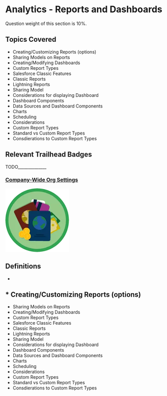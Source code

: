 # Analytics - Reports and Dashboards

Question weight of this section is 10%.

## Topics Covered

* Creating/Customizing Reports (options)
* Sharing Models on Reports
* Creating/Modifying Dashboards
* Custom Report Types
* Salesforce Classic Features
* Classic Reports
* Lightning Reports
* Sharing Model
* Considerations for displaying Dashboard
* Dashboard Components
* Data Sources and Dashboard Components
* Charts
* Scheduling
* Considerations
* Custom Report Types
* Standard vs Custom Report Types
* Consdierations to Custom Report Types

## Relevant Trailhead Badges

TODO______________
### [Company-Wide Org Settings](https://trailhead.salesforce.com/en/content/learn/modules/company_wide_org_settings)
![image](images/1/badge1.png)


## Definitions

*

## * Creating/Customizing Reports (options)
* Sharing Models on Reports
* Creating/Modifying Dashboards
* Custom Report Types
* Salesforce Classic Features
* Classic Reports
* Lightning Reports
* Sharing Model
* Considerations for displaying Dashboard
* Dashboard Components
* Data Sources and Dashboard Components
* Charts
* Scheduling
* Considerations
* Custom Report Types
* Standard vs Custom Report Types
* Consdierations to Custom Report Types
